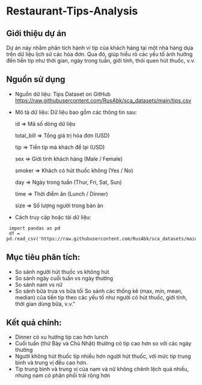 # Restaurant-Tips-Analysis

## Giới thiệu dự án
Dự án này nhằm phân tích hành vi tip của khách hàng tại một nhà hàng dựa trên dữ liệu lịch sử các hóa đơn. Qua đó, giúp hiểu rõ các yếu tố ảnh hưởng đến tiền tip như thời gian, ngày trong tuần, giới tính, thói quen hút thuốc, v.v.

## Nguồn sử dụng
- Nguồn dữ liệu:
  Tips Dataset on GitHub <https://raw.githubusercontent.com/RusAbk/sca_datasets/main/tips.csv>
- Mô tả dữ liệu:
  Dữ liệu bao gồm các thông tin sau:
  
  id => Mã số dòng dữ liệu
  
  total_bill => 	Tổng giá trị hóa đơn (USD)
  
  tip => Tiền tip mà khách để lại (USD)
  
  sex => 	Giới tính khách hàng (Male / Female)
  
  smoker => Khách có hút thuốc không (Yes / No)
  
  day => Ngày trong tuần (Thur, Fri, Sat, Sun)
  
  time => Thời điểm ăn (Lunch / Dinner)
  
  size => Số lượng người trong bàn ăn
  
- Cách truy cập hoặc tải dữ liệu:
 ```
  import pandas as pd
  df = pd.read_csv('https://raw.githubusercontent.com/RusAbk/sca_datasets/main/tips.csv')
```
## Mục tiêu phân tích:
  - So sánh người hút thuốc vs không hút
  - So sánh ngày cuối tuần vs ngày thường
  - So sánh nam vs nữ
  - So sánh bữa trưa vs bữa tối
So sánh các thống kê (max, min, mean, median) của tiền tip theo các yếu tố như người có hút thuốc, giới tính, thời gian dùng bữa, v.v."

## Kết quả chính:
- Dinner có xu hướng tip cao hơn lunch
- Cuối tuần (thứ Bảy và Chủ Nhật) thường có tip cao hơn so với các ngày thường
- Người không hút thuốc tip nhiều hơn người hút thuốc, với mức tip trung bình và trung vị đều cao hơn.
- Tip trung bình và trung vị của nam và nữ không chênh lệch quá nhiều, nhưng nam có phân phối trải rộng hơn
  


